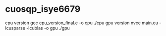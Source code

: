 # cuosqp_isye6679

cpu version
gcc cpu_version_final.c -o cpu
./cpu
gpu version
nvcc main.cu -lcusparse -lcublas -o gpu
./gpu
